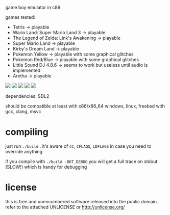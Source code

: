 game boy emulator in c89

games tested:
* Tetris -> playable
* Wario Land: Super Mario Land 3 -> playable
* The Legend of Zelda: Link's Awakening -> playable
* Super Mario Land -> playable
* Kirby's Dream Land -> playable
* Pokemon Yellow -> playable with some graphical glitches
* Pokemon Red/Blue -> playable with some graphical glitches
* Little Sound DJ 4.8.6 -> seems to work but useless until audio
  is implemented
* Aretha -> playable

![](https://i.imgur.com/cuw3Z9O.gif)
![](https://i.imgur.com/zj0k5Ch.png)
![](https://i.imgur.com/TiNooIR.png)
![](https://i.imgur.com/TC5ViLl.png)
![](https://i.imgur.com/TO0ZOS6.png)

dependencies: SDL2

should be compatible at least with x86/x86\_64 windows, linux, freebsd
with gcc, clang, msvc

# compiling
just run ```./build``` . it's aware of ```CC```, ```CFLAGS```,
```LDFLAGS``` in case you need to override anything

if you compile with ```./build -DKT_DEBUG``` you will get a full trace
on stdout (SLOW!) which is handy for debugging

# license
this is free and unencumbered software released into the public domain.
refer to the attached UNLICENSE or http://unlicense.org/
